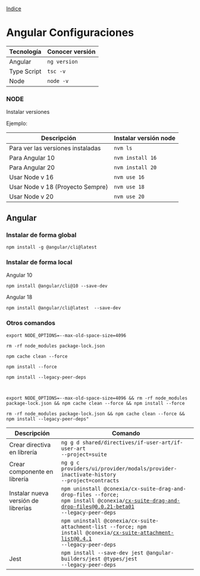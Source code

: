 [Indice](../README.md)

# Angular Configuraciones

| Tecnología  | Conocer versión         |
|-------------|-------------------------|
| Angular     | <code>ng version</code> |
| Type Script | <code>tsc -v</code>     |
| Node        | <code>node -v</code>    |

### NODE

Instalar versiones

Ejemplo:

| Descripción                       | Instalar versión node       |
|-----------------------------------|-----------------------------|
| Para ver las versiones instaladas | <code>nvm ls</code>         |
| Para Angular 10                   | <code>nvm install 16</code> |
| Para Angular 20                   | <code>nvm install 20</code> |
| Usar Node v 16                    | <code>nvm use 16</code>     |
| Usar Node v 18 (Proyecto Sempre)  | <code>nvm use 18</code>     |
| Usar Node v 20                    | <code>nvm use 20</code>     |

## Angular

### Instalar de forma global

```
npm install -g @angular/cli@latest
```

### Instalar de forma local

Angular 10

```
npm install @angular/cli@10 --save-dev
```

Angular 18

```
npm install @angular/cli@latest  --save-dev
```

### Otros comandos

```
export NODE_OPTIONS=--max-old-space-size=4096

rm -rf node_modules package-lock.json

npm cache clean --force

npm install --force

npm install --legacy-peer-deps



export NODE_OPTIONS=--max-old-space-size=4096 && rm -rf node_modules package-lock.json && npm cache clean --force && npm install --force

rm -rf node_modules package-lock.json && npm cache clean --force && npm install --legacy-peer-deps"

```

| Descripción                         | Comando                                                                                                                                                      |
|-------------------------------------|--------------------------------------------------------------------------------------------------------------------------------------------------------------|
| Crear directiva en librería         | <code>ng g d shared/directives/if-user-art/if-user-art --project=suite</code>                                                                                |
| Crear componente en librería        | <code>ng g c providers/ui/provider/modals/provider-inactivate-history --project=contracts</code>                                                             |
| Instalar nueva versión de librerías | <code>npm uninstall @conexia/cx-suite-drag-and-drop-files --force; npm install @conexia/cx-suite-drag-and-drop-files@0.0.21-beta01 --legacy-peer-deps</code> |
|                                     | <code>npm uninstall @conexia/cx-suite-attachment-list --force; npm install @conexia/cx-suite-attachment-list@0.4.1 --legacy-peer-deps</code>                 |
| Jest                                | <code>npm install --save-dev jest @angular-builders/jest @types/jest --legacy-peer-deps</code>                                                               |












